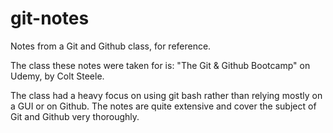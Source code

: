 # git-notes
Notes from a Git and Github class, for reference.

The class these notes were taken for is:
"The Git & Github Bootcamp" on Udemy, by Colt Steele.

The class had a heavy focus on using git bash rather than relying 
mostly on a GUI or on Github.  The notes are quite extensive
and cover the subject of Git and Github very thoroughly.